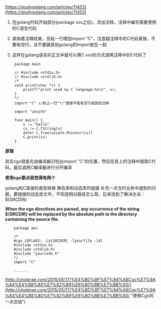 [https://studygolang.com/articles/11453](https://studygolang.com/articles/11453)

1. 在golang代码开始部分(package xxx之后)，添加注释，注释中编写需要使用的C语言代码
1. 紧挨着注释结束，另起一行增加import "C"，注意跟注释中的C代码紧挨，不要有空行，且不要跟其他golang的import放在一起
1. 这样在golang语言的正文中就可以用C.xxx的方式调用注释中的C代码了

    	package main

		// #include <stdio.h>
		// #include <stdlib.h>
		/*
		void print(char *s) {
		    printf("print used by C language:%s\n", s);
		}
		*/
		import "C" //和上一行"*/"直接不能有空行或其他注释
		
		import "unsafe"
		
		func main() {
		    s := "hello"
		    cs := C.CString(s)
		    defer C.free(unsafe.Pointer(cs))
		    C.print(cs)
		}


**原理**

其实cgo就是先由编译器识别出import "C"的位置，然后在其上的注释中提取C代码，最后调用C编译器进行分开编译

**使用cgo要点我觉得有两个**

golang和C直接的类型转换
静态库和动态库的链接
补充一点当时业务中遇到的问题，要链接的动态库文件，不知道相对路径怎么取，后来找到了解决办法：${SRCDIR}
	
**When the cgo directives are parsed, any occurrence of the string ${SRCDIR} will be replaced by the absolute path to the directory containing the source file.**

		package aes
		
		/*
		#cgo LDFLAGS: -L${SRCDIR} -lyourfile -ldl
		#include <stdio.h>
		#include <stdlib.h>
		#include "yourcode.h"
		*/
		import "C"
		
		......


[http://cholerae.com/2015/05/17/%E4%BD%BF%E7%94%A8Cgo%E7%9A%84%E4%B8%80%E7%82%B9%E6%80%BB%E7%BB%93/](http://cholerae.com/2015/05/17/%E4%BD%BF%E7%94%A8Cgo%E7%9A%84%E4%B8%80%E7%82%B9%E6%80%BB%E7%BB%93/ "使用Cgo的一点总结")